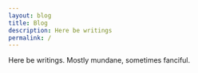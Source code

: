 ```yaml
---
layout: blog
title: Blog
description: Here be writings
permalink: /
---
```


Here be writings. Mostly mundane, sometimes fanciful.
